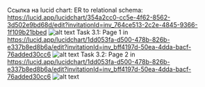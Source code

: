 Ссылка на lucid chart:
ER to relational schema:
https://lucid.app/lucidchart/354a2cc0-cc5e-4f62-8562-3d502e9bd68d/edit?invitationId=inv_764ce513-2c2e-4845-9366-1f109b21bbed
![alt text](https://lucid.app/publicSegments/view/6072bee4-e58b-4ae0-9c40-d700c40922d9/image.png)
Task 3.1:
Page 1 in https://lucid.app/lucidchart/1dd053fa-d500-478b-826b-e337b8ed8b6a/edit?invitationId=inv_bff4197d-50ea-4dda-bacf-76added30cc6
![alt text](https://lucid.app/publicSegments/view/39451e15-d30f-4c2c-9549-3c7092b5b222/image.png)
Task 3.2:
Page 2 in https://lucid.app/lucidchart/1dd053fa-d500-478b-826b-e337b8ed8b6a/edit?invitationId=inv_bff4197d-50ea-4dda-bacf-76added30cc6
![alt text](https://lucid.app/publicSegments/view/5a9ee9f9-0acc-48a1-86a0-c39ae4e852e7/image.png)